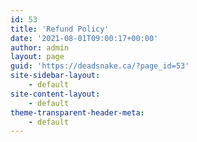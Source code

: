 ```yaml
---
id: 53
title: 'Refund Policy'
date: '2021-08-01T09:00:17+00:00'
author: admin
layout: page
guid: 'https://deadsnake.ca/?page_id=53'
site-sidebar-layout:
    - default
site-content-layout:
    - default
theme-transparent-header-meta:
    - default
---
```


